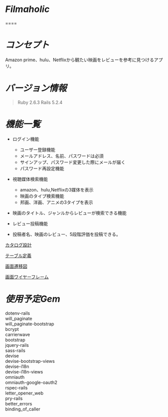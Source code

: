 
# *Filmaholic*
====

# *コンセプト*
Amazon prime、hulu、Netflixから観たい映画をレビューを参考に見つけるアプリ。

# *バージョン情報*
> Ruby 2.6.3
Rails 5.2.4

# *機能一覧*
 * ログイン機能  
   * ユーザー登録機能  
   * メールアドレス、名前、パスワードは必須  
   * サインアップ、パスワード変更した際にメールが届く  
   * パスワード再設定機能  
 
* 視聴媒体検索機能  
  *  amazon、hulu,Netflixの3媒体を表示  
  *  映画のタイプ検索機能  
  *  邦画、洋画、アニメの3タイプを表示  

*  映画のタイトル、ジャンルからレビューが検索できる機能

 *  レビュー投稿機能
 *  投稿者名、映画のレビュー、5段階評価を投稿できる。
 
 
[カタログ設計](https://docs.google.com/spreadsheets/d/1jDhjZZb9sK8EXOst9NT0HSTwPBF3sZP68FSuT2hhjNI/edit?pli=1#gid=0)

[テーブル定義](https://docs.google.com/spreadsheets/d/1jDhjZZb9sK8EXOst9NT0HSTwPBF3sZP68FSuT2hhjNI/edit?pli=1#gid=0)

[画面遷移図](https://cacoo.com/diagrams/e9EVOPVt0Wc25LzV/D49F9)

[画面ワイヤーフレーム](https://docs.google.com/spreadsheets/d/1lmpSzBYg-URmZilsH7m062gjdfm_ENRKA-Kxqt39aL4/edit#gid=0)

# *使用予定Gem*
dotenv-rails  
will_paginate  
will_paginate-bootstrap  
bcrypt  
carrierwave  
bootstrap  
jquery-rails  
sass-rails  
devise  
devise-bootstrap-views  
devise-i18n  
devise-i18n-views  
omniauth  
omniauth-google-oauth2  
rspec-rails  
letter_opener_web  
pry-rails  
better_errors  
binding_of_caller  
